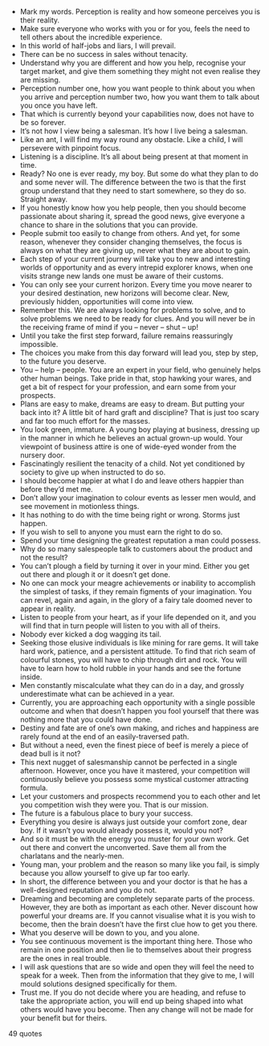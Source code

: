  - Mark my words. Perception is reality and how someone perceives you is their reality.
 - Make sure everyone who works with you or for you, feels the need to tell others about the incredible experience.
 - In this world of half-jobs and liars, I will prevail.
 - There can be no success in sales without tenacity.
 - Understand why you are different and how you help, recognise your target market, and give them something they might not even realise they are missing.
 - Perception number one, how you want people to think about you when you arrive and perception number two, how you want them to talk about you once you have left.
 - That which is currently beyond your capabilities now, does not have to be so forever.
 - It’s not how I view being a salesman. It’s how I live being a salesman.
 - Like an ant, I will find my way round any obstacle. Like a child, I will persevere with pinpoint focus.
 - Listening is a discipline. It’s all about being present at that moment in time.
 - Ready? No one is ever ready, my boy. But some do what they plan to do and some never will. The difference between the two is that the first group understand that they need to start somewhere, so they do so. Straight away.
 - If you honestly know how you help people, then you should become passionate about sharing it, spread the good news, give everyone a chance to share in the solutions that you can provide.
 - People submit too easily to change from others. And yet, for some reason, whenever they consider changing themselves, the focus is always on what they are giving up, never what they are about to gain.
 - Each step of your current journey will take you to new and interesting worlds of opportunity and as every intrepid explorer knows, when one visits strange new lands one must be aware of their customs.
 - You can only see your current horizon. Every time you move nearer to your desired destination, new horizons will become clear. New, previously hidden, opportunities will come into view.
 - Remember this. We are always looking for problems to solve, and to solve problems we need to be ready for clues. And you will never be in the receiving frame of mind if you – never – shut – up!
 - Until you take the first step forward, failure remains reassuringly impossible.
 - The choices you make from this day forward will lead you, step by step, to the future you deserve.
 - You – help – people. You are an expert in your field, who genuinely helps other human beings. Take pride in that, stop hawking your wares, and get a bit of respect for your profession, and earn some from your prospects.
 - Plans are easy to make, dreams are easy to dream. But putting your back into it? A little bit of hard graft and discipline? That is just too scary and far too much effort for the masses.
 - You look green, immature. A young boy playing at business, dressing up in the manner in which he believes an actual grown-up would. Your viewpoint of business attire is one of wide-eyed wonder from the nursery door.
 - Fascinatingly resilient the tenacity of a child. Not yet conditioned by society to give up when instructed to do so.
 - I should become happier at what I do and leave others happier than before they’d met me.
 - Don’t allow your imagination to colour events as lesser men would, and see movement in motionless things.
 - It has nothing to do with the time being right or wrong. Storms just happen.
 - If you wish to sell to anyone you must earn the right to do so.
 - Spend your time designing the greatest reputation a man could possess.
 - Why do so many salespeople talk to customers about the product and not the result?
 - You can’t plough a field by turning it over in your mind. Either you get out there and plough it or it doesn’t get done.
 - No one can mock your meagre achievements or inability to accomplish the simplest of tasks, if they remain figments of your imagination. You can revel, again and again, in the glory of a fairy tale doomed never to appear in reality.
 - Listen to people from your heart, as if your life depended on it, and you will find that in turn people will listen to you with all of theirs.
 - Nobody ever kicked a dog wagging its tail.
 - Seeking those elusive individuals is like mining for rare gems. It will take hard work, patience, and a persistent attitude. To find that rich seam of colourful stones, you will have to chip through dirt and rock. You will have to learn how to hold rubble in your hands and see the fortune inside.
 - Men constantly miscalculate what they can do in a day, and grossly underestimate what can be achieved in a year.
 - Currently, you are approaching each opportunity with a single possible outcome and when that doesn’t happen you fool yourself that there was nothing more that you could have done.
 - Destiny and fate are of one’s own making, and riches and happiness are rarely found at the end of an easily-traversed path.
 - But without a need, even the finest piece of beef is merely a piece of dead bull is it not?
 - This next nugget of salesmanship cannot be perfected in a single afternoon. However, once you have it mastered, your competition will continuously believe you possess some mystical customer attracting formula.
 - Let your customers and prospects recommend you to each other and let you competition wish they were you. That is our mission.
 - The future is a fabulous place to bury your success.
 - Everything you desire is always just outside your comfort zone, dear boy. If it wasn’t you would already possess it, would you not?
 - And so it must be with the energy you muster for your own work. Get out there and convert the unconverted. Save them all from the charlatans and the nearly-men.
 - Young man, your problem and the reason so many like you fail, is simply because you allow yourself to give up far too early.
 - In short, the difference between you and your doctor is that he has a well-designed reputation and you do not.
 - Dreaming and becoming are completely separate parts of the process. However, they are both as important as each other. Never discount how powerful your dreams are. If you cannot visualise what it is you wish to become, then the brain doesn’t have the first clue how to get you there.
 - What you deserve will be down to you, and you alone.
 - You see continuous movement is the important thing here. Those who remain in one position and then lie to themselves about their progress are the ones in real trouble.
 - I will ask questions that are so wide and open they will feel the need to speak for a week. Then from the information that they give to me, I will mould solutions designed specifically for them.
 - Trust me. If you do not decide where you are heading, and refuse to take the appropriate action, you will end up being shaped into what others would have you become. Then any change will not be made for your benefit but for theirs.

49 quotes
